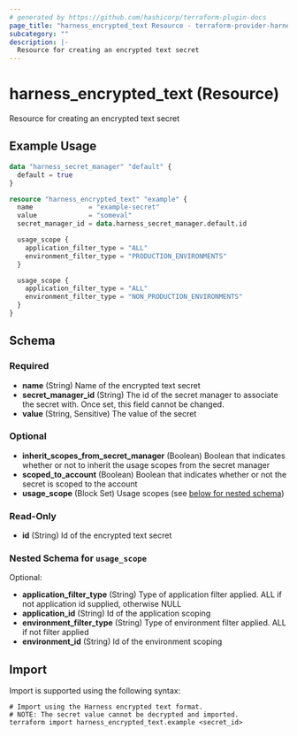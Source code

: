 ```yaml
---
# generated by https://github.com/hashicorp/terraform-plugin-docs
page_title: "harness_encrypted_text Resource - terraform-provider-harness"
subcategory: ""
description: |-
  Resource for creating an encrypted text secret
---
```


# harness_encrypted_text (Resource)

Resource for creating an encrypted text secret

## Example Usage

```terraform
data "harness_secret_manager" "default" {
  default = true
}

resource "harness_encrypted_text" "example" {
  name              = "example-secret"
  value             = "someval"
  secret_manager_id = data.harness_secret_manager.default.id

  usage_scope {
    application_filter_type = "ALL"
    environment_filter_type = "PRODUCTION_ENVIRONMENTS"
  }

  usage_scope {
    application_filter_type = "ALL"
    environment_filter_type = "NON_PRODUCTION_ENVIRONMENTS"
  }
}
```

<!-- schema generated by tfplugindocs -->
## Schema

### Required

- **name** (String) Name of the encrypted text secret
- **secret_manager_id** (String) The id of the secret manager to associate the secret with. Once set, this field cannot be changed.
- **value** (String, Sensitive) The value of the secret

### Optional

- **inherit_scopes_from_secret_manager** (Boolean) Boolean that indicates whether or not to inherit the usage scopes from the secret manager
- **scoped_to_account** (Boolean) Boolean that indicates whether or not the secret is scoped to the account
- **usage_scope** (Block Set) Usage scopes (see [below for nested schema](#nestedblock--usage_scope))

### Read-Only

- **id** (String) Id of the encrypted text secret

<a id="nestedblock--usage_scope"></a>
### Nested Schema for `usage_scope`

Optional:

- **application_filter_type** (String) Type of application filter applied. ALL if not application id supplied, otherwise NULL
- **application_id** (String) Id of the application scoping
- **environment_filter_type** (String) Type of environment filter applied. ALL if not filter applied
- **environment_id** (String) Id of the environment scoping

## Import

Import is supported using the following syntax:

```shell
# Import using the Harness encrypted text format.
# NOTE: The secret value cannot be decrypted and imported.
terraform import harness_encrypted_text.example <secret_id>
```
